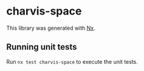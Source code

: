 # charvis-space

This library was generated with [Nx](https://nx.dev).

## Running unit tests

Run `nx test charvis-space` to execute the unit tests.
